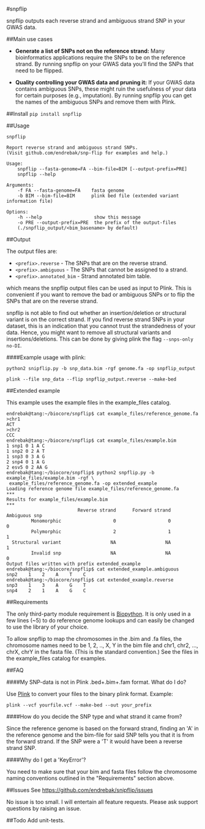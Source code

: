 #snpflip

snpflip outputs each reverse strand and ambiguous strand SNP in your GWAS data.

##Main use cases

- **Generate a list of SNPs not on the reference strand:** Many bioinformatics applications require the SNPs to be on the reference strand. By running snpflip on your GWAS data you'll find the SNPs that need to be flipped.

- **Quality controlling your GWAS data and pruning it:** If your GWAS data contains ambiguous SNPs, these might ruin the usefulness of your data for certain purposes (e.g., imputation). By running snpflip you can get the names of the ambiguous SNPs and remove them with Plink.

##Install
`pip install snpflip`

##Usage

```
snpflip

Report reverse strand and ambiguous strand SNPs.
(Visit github.com/endrebak/snp-flip for examples and help.)

Usage:
    snpflip --fasta-genome=FA --bim-file=BIM [--output-prefix=PRE]
    snpflip --help

Arguments:
    -f FA --fasta-genome=FA    fasta genome
    -b BIM --bim-file=BIM      plink bed file (extended variant information file)

Options:
    -h --help                   show this message
    -o PRE --output-prefix=PRE  the prefix of the output-files
    (./snpflip_output/<bim_basename> by default)
```

##Output

The output files are:
- `<prefix>.reverse` - The SNPs that are on the reverse strand.
- `<prefix>.ambiguous` - The SNPs that cannot be assigned to a strand.
- `<prefix>.annotated_bim` - Strand annotated bim table.


which means the snpflip output files can be used as input to Plink. This is convenient if you want to remove the bad or ambiguous SNPs or to flip the SNPs that are on the reverse strand.

snpflip is not able to find out whether an insertion/deletion or structural variant is on the correct strand. If you find reverse strand SNPs in your dataset, this is an indication that you cannot trust the strandedness of your data. Hence, you might want to remove all structural variants and insertions/deletions. This can be done by giving plink the flag `--snps-only no-DI`.

####Example usage with plink:

```python2 snipflip.py -b snp_data.bim -rgf genome.fa -op snpflip_output```

```plink --file snp_data --flip snpflip_output.reverse --make-bed```


##Extended example

This example uses the example files in the example_files catalog.

```
endrebak@tang:~/biocore/snpflip$ cat example_files/reference_genome.fa
>chr1
ACT
>chr2
CCC
endrebak@tang:~/biocore/snpflip$ cat example_files/example.bim
1 snp1 0 1 A C
1 snp2 0 2 A T
1 snp3 0 3 A G
2 snp4 0 1 A G
2 esv5 0 2 AA G
endrebak@tang:~/biocore/snpflip$ python2 snpflip.py -b example_files/example.bim -rgf \
 example_files/reference_genome.fa -op extended_example
Loading reference genome file example_files/reference_genome.fa
***
Results for example_files/example.bim
***
                          Reverse strand      Forward strand       Ambiguous snp
         Monomorphic                   0                   0                   0
         Polymorphic                   2                   1                   1
  Structural variant                  NA                  NA                   1
         Invalid snp                  NA                  NA                   0
Output files written with prefix extended_example
endrebak@tang:~/biocore/snpflip$ cat extended_example.ambiguous
snp2    1    2    A    T    C
endrebak@tang:~/biocore/snpflip$ cat extended_example.reverse
snp3    1    3    A    G    T
snp4	2    1    A    G    C
```

##Requirements

The only third-party module requirement is [Biopython](http://biopython.org/). It is only used in a few lines (~5) to do reference genome lookups and can easily be changed to use the library of your choice.

To allow snpflip to map the chromosomes in the .bim and .fa files, the chromosome names need to be 1, 2, .., X, Y in the bim file and chr1, chr2, ..., chrX, chrY in the fasta file. (This is the standard convention.) See the files in the example_files catalog for examples.

##FAQ

####My SNP-data is not in Plink .bed+.bim+.fam format. What do I do?

Use [Plink](https://www.cog-genomics.org/plink2/data) to convert your files to the binary plink format. Example:

`plink --vcf yourfile.vcf --make-bed --out your_prefix`

####How do you decide the SNP type and what strand it came from?

Since the reference genome is based on the forward strand, finding an 'A' in the reference genome and the bim-file for said SNP tells you that it is from the forward strand. If the SNP were a 'T' it would have been a reverse strand SNP.

####Why do I get a 'KeyError'?

You need to make sure that your bim and fasta files follow the chromosome naming conventions outlined in the "Requirements" section above.


##Issues
See https://github.com/endrebak/snipflip/issues

No issue is too small. I will entertain all feature requests. Please ask support questions by raising an issue.

##Todo
Add unit-tests.
